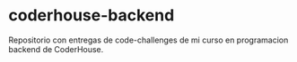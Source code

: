 # coderhouse-backend
Repositorio con entregas de code-challenges de mi curso en programacion backend de CoderHouse.
